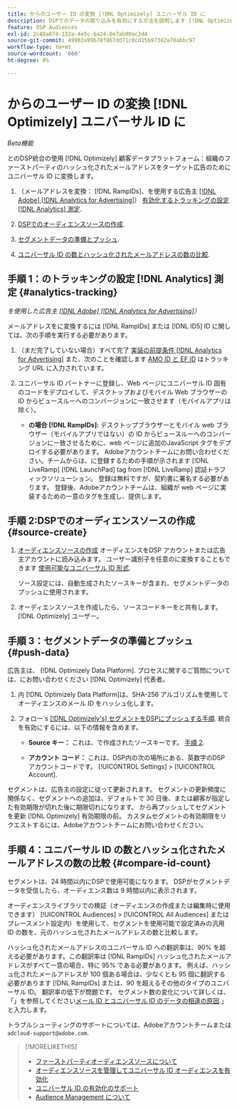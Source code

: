 ```yaml
---
title: からのユーザー ID の変換 [!DNL Optimizely] ユニバーサル ID に
description: DSPでのデータの取り込みを有効にする方法を説明します [!DNL Optimizely] ファーストパーティセグメント。
feature: DSP Audiences
exl-id: 2c48a874-132a-4e5c-ba24-0e7ab80ac2d4
source-git-commit: 49902a99b78f867dd71c0cd15b97342a70abbc97
workflow-type: tm+mt
source-wordcount: '660'
ht-degree: 0%

---
```


# からのユーザー ID の変換 [!DNL Optimizely] ユニバーサル ID に

*Beta機能*

とのDSP統合の使用 [!DNL Optimizely] 顧客データプラットフォーム：組織のファーストパーティのハッシュ化されたメールアドレスをターゲット広告のためにユニバーサル ID に変換します。

1. （メールアドレスを変換： [!DNL RampIDs]<!-- or [!DNL ID5] IDs -->、を使用する広告主 [[!DNL Adobe] [!DNL Analytics for Advertising]](/help/integrations/analytics/overview.md)） [有効化するトラッキングの設定 [!DNL Analytics] 測定](#analytics-tracking).

1. [DSPでのオーディエンスソースの作成](#source-create).

1. [セグメントデータの準備とプッシュ](#push-data).

1. [ユニバーサル ID の数とハッシュ化されたメールアドレスの数の比較](#compare-id-count).

## 手順 1：のトラッキングの設定 [!DNL Analytics] 測定 {#analytics-tracking}

*を使用した広告主 [[!DNL Adobe] [!DNL Analytics for Advertising]](/help/integrations/analytics/overview.md)）*

メールアドレスをに変換するには [!DNL RampIDs] または [!DNL ID5] ID に関しては、次の手順を実行する必要があります。

1. （まだ完了していない場合）すべて完了 [実装の前提条件 [!DNL Analytics for Advertising]](/help/integrations/analytics/prerequisites.md) また、次のことを確認します [AMO ID と EF ID](/help/integrations/analytics/ids.md) はトラッキング URL に入力されています。

1. ユニバーサル ID パートナーに登録し、Web ページにユニバーサル ID 固有のコードをデプロイして、デスクトップおよびモバイル Web ブラウザーの ID からビュースルーへのコンバージョンに一致させます（モバイルアプリは除く）。

   * **の場合 [!DNL RampIDs]:** デスクトップブラウザーとモバイル web ブラウザー（モバイルアプリではない）の ID からビュースルーへのコンバージョンに一致させるために、web ページに追加のJavaScript タグをデプロイする必要があります。 Adobeアカウントチームにお問い合わせください。チームからは、に登録するための手順が示されます [!DNL LiveRamp] [!DNL LaunchPad] tag from [!DNL LiveRamp] 認証トラフィックソリューション。 登録は無料ですが、契約書に署名する必要があります。 登録後、Adobeアカウントチームは、組織が web ページに実装するための一意のタグを生成し、提供します。

## 手順 2:DSPでのオーディエンスソースの作成 {#source-create}

1. [オーディエンスソースの作成](source-manage.md) オーディエンスをDSP アカウントまたは広告主アカウントに読み込みます。 ユーザー識別子を任意のに変換することもできます [使用可能なユニバーサル ID 形式](source-about.md).

   ソース設定には、自動生成されたソースキーが含まれ、セグメントデータのプッシュに使用されます。

1. オーディエンスソースを作成したら、ソースコードキーをと共有します。 [!DNL Optimizely] ユーザー。

## 手順 3：セグメントデータの準備とプッシュ {#push-data}

広告主は、 [!DNL Optimizely Data Platform]. プロセスに関するご質問については、にお問い合わせください [!DNL Optimizely] 代表者。

1. 内 [!DNL Optimizely Data Platform]は、SHA-256 アルゴリズムを使用してオーディエンスのメール ID をハッシュ化します。

1. フォロー`s [[!DNL Optimizely's] セグメントをDSPにプッシュする手順](https://support.optimizely.com/hc/en-us/articles/27974930963981-Integrate-Adobe-Ads). 統合を有効にするには、以下の情報を含めます。

   * **Source キー：** これは、で作成されたソースキーです。 [手順 2](#source-create).

   * **アカウント コード：** これは、DSP内の次の場所にある、英数字のDSP アカウントコードです。 [!UICONTROL Settings] > [!UICONTROL Account].

セグメントは、広告主の設定に従って更新されます。 セグメントの更新頻度に関係なく、セグメントへの追加は、デフォルトで 30 日後、または顧客が指定した有効期限が切れた後に期限切れになります。 から再プッシュしてセグメントを更新 [!DNL Optimizely] 有効期限の前。 カスタムセグメントの有効期限をリクエストするには、Adobeアカウントチームにお問い合わせください。

## 手順 4：ユニバーサル ID の数とハッシュ化されたメールアドレスの数の比較 {#compare-id-count}

セグメントは、24 時間以内にDSPで使用可能になります。 DSPがセグメントデータを受信したら、オーディエンス数は 9 時間以内に表示されます。

オーディエンスライブラリでの検証（オーディエンスの作成または編集時に使用できます） [!UICONTROL Audiences] > [!UICONTROL All Audiences] またはプレースメント設定内）を使用して、セグメントを使用可能で設定済みの汎用 ID の数を、元のハッシュ化されたメールアドレスの数と比較します。

ハッシュ化されたメールアドレスのユニバーサル ID への翻訳率は、90% を超える必要があります。この翻訳率は [!DNL RampIDs] ハッシュ化されたメールアドレスがすべて一意の場合、特に 95% である必要があります。 例えば、ハッシュ化されたメールアドレスが 100 個ある場合は、少なくとも 95 個に翻訳する必要があります [!DNL RampIDs] または、90 を超えるその他のタイプのユニバーサル ID。 翻訳率の低下が問題です。 セグメント数の変化について詳しくは、「」を参照してください[メール ID とユニバーサル ID のデータの相違の原因](#universal-ids-data-variances).」と入力します。

トラブルシューティングのサポートについては、Adobeアカウントチームまたは `adcloud-support@adobe.com`.

>[!MORELIKETHIS]
>
>* [ファーストパーティオーディエンスソースについて](/help/dsp/audiences/sources/source-about.md)
>* [オーディエンスソースを管理してユニバーサル ID オーディエンスを有効化](source-manage.md)
>* [ユニバーサル ID の有効化のサポート](/help/dsp/audiences/universal-ids.md)
>* [Audience Management について](/help/dsp/audiences/audience-about.md)
